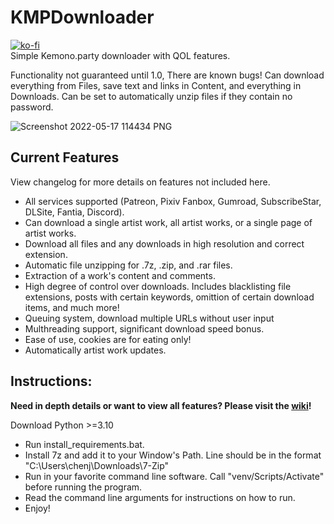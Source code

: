 # KMPDownloader
[![ko-fi](https://ko-fi.com/img/githubbutton_sm.svg)](https://ko-fi.com/J3J3MQ3AB)
<br>
Simple Kemono.party downloader with QOL features.

Functionality not guaranteed until 1.0, There are known bugs!
Can download everything from Files, save text and links in Content, and everything in Downloads. Can be set to automatically unzip files if they contain no password.

![Screenshot 2022-05-17 114434 PNG](https://user-images.githubusercontent.com/78765964/168853513-b5b14b98-430f-4437-b63b-08ea93ddf014.jpg)

## Current Features
View changelog for more details on features not included here.
- All services supported (Patreon, Pixiv Fanbox, Gumroad, SubscribeStar, DLSite, Fantia, Discord).
- Can download a single artist work, all artist works, or a single page of artist works.
- Download all files and any downloads in high resolution and correct extension.
- Automatic file unzipping for .7z, .zip, and .rar files. 
- Extraction of a work's content and comments.
- High degree of control over downloads. Includes blacklisting file extensions, posts with certain keywords, omittion of certain download items, and much more!
- Queuing system, download multiple URLs without user input
- Multhreading support, significant download speed bonus.
- Ease of use, cookies are for eating only!  
- Automatically artist work updates.


## Instructions:
**Need in depth details or want to view all features? Please visit the [wiki](https://github.com/Jeffchen54/KMP-Kemono-Downloader/wiki)!**

Download Python >=3.10

- Run install_requirements.bat.
- Install 7z and add it to your Window's Path. Line should be in the format "C:\Users\chenj\Downloads\7-Zip"
- Run in your favorite command line software. Call "venv/Scripts/Activate" before running the program.
- Read the command line arguments for instructions on how to run.
- Enjoy!

